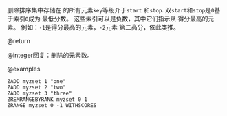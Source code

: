 删除排序集中存储在 的所有元素`key`等级介于`start`
和`stop`.
双`start`和`stop`是`0`基于索引`0`成为
最低分数。
这些索引可以是负数，其中它们指示从
得分最高的元素。
例如：`-1`是得分最高的元素，`-2`元素
第二高分，依此类推。

@return

@integer回复：删除的元素数。

@examples

```cli
ZADD myzset 1 "one"
ZADD myzset 2 "two"
ZADD myzset 3 "three"
ZREMRANGEBYRANK myzset 0 1
ZRANGE myzset 0 -1 WITHSCORES
```
